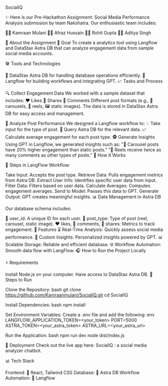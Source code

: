 SocialIQ

✨ Here is our Pre-Hackathon Assignment: Social Media Performance Analysis submission by team Nakshatra. Our enthusiastic team includes:

👨‍💻 Kamraan Mulani 👨‍💻 Afraz Hussain 👨‍💻 Rohit Gupta 👨‍💻 Aditya Singh 

🔧 About the Assignment 🎡 Goal To create a analytics tool using Langflow and DataStax Astra DB that can analyze engagement data from sample social media accounts.

🛠 Tools and Technologies

📀 DataStax Astra DB for handling database operations efficiently.
🔄 Langflow for building workflows and integrating GPT.
📈 Tasks and Process

🔍 Collect Engagement Data We worked with a sample dataset that includes:
❤ Likes
💪 Shares
💬 Comments
Different post formats (e.g., 🎢 carousels, 🎥 reels, 🖼 static images).
The data is stored in DataStax Astra DB for easy access and management.

🔄 Analyze Post Performance We designed a Langflow workflow to:
💡 Take input for the type of post.
🔎 Query Astra DB for the relevant data.
📈 Calculate average engagement for each post type.
🕵 Generate Insights Using GPT in Langflow, we generated insights such as:
"🎢 Carousel posts have 20% higher engagement than static posts."
"🎥 Reels receive twice as many comments as other types of posts."
🔢 How It Works

🔀 Steps in LangFlow Workflow:

Take Input: Accepts the post type.
Retrieve Data: Pulls engagement metrics from Astra DB.
Extract User Info: Identifies specific user data from input.
Filter Data: Filters based on user data.
Calculate Averages: Computes engagement averages.
Send to Model: Passes this data to GPT.
Generate Output: GPT creates meaningful insights.
📊 Data Management in Astra DB

Our database schema includes:

👤 user_id: A unique ID for each user.
🔖 post_type: Type of post (reel, carousel, static image).
❤ likes, 💬 comments, 💪 shares: Metrics to track engagement. 🔄 Features
⏳ Real-Time Analysis: Quickly assess social media performance.
🔄 Custom Insights: Personalized insights powered by GPT.
📊 Scalable Storage: Reliable and efficient database.
🌐 Workflow Automation: Smooth data flow with LangFlow.
🎧 How to Run the Project Locally

⚡ Requirements

Install Node.js on your computer.
Have access to DataStax Astra DB.
🔄 Steps to Run

Clone the Repository: bash git clone https://github.com/Kamraanmulani/SocialIQ.git cd SocialIQ

Install Dependencies: bash npm install

Set Environment Variables: Create a .env file and add the following: env LANGFLOW_APPLICATION_TOKEN=<your_token> PORT=5000 ASTRA_TOKEN=<your_astra_token> ASTRA_URL=<your_astra_url>

Run the Application: bash npm run dev node dist/index.js

🚀 Deployment Check out the live app here: SocialIQ : a social media analyzer chatbot.

📊 Tech Stack

Frontend: 🔧 React, Tailwind CSS
Database: 📀 Astra DB
Workflow Automation: 🔄 Langflow
